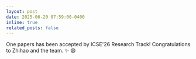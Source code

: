 ```yaml
---
layout: post
date: 2025-06-20 07:59:00-0400
inline: true
related_posts: false
---
```


One papers has been accepted by ICSE'26 Research Track! Congratulations to Zhihao and the team.  :sparkles: :smile: